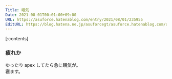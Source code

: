 ```yaml
---
Title: 眠気
Date: 2021-08-01T00:01:00+09:00
URL: https://asuforce.hatenablog.com/entry/2021/08/01/235955
EditURL: https://blog.hatena.ne.jp/asuforcegt/asuforce.hatenablog.com/atom/entry/26006613792876710
---
```


[:contents]

### 疲れか

ゆったり apex してたら急に眠気が。  
寝ます。


